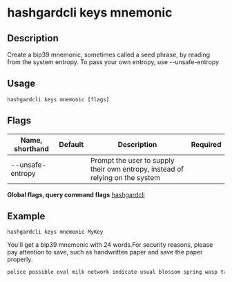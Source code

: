 # hashgardcli keys mnemonic

## Description

Create a bip39 mnemonic, sometimes called a seed phrase, by reading from the system entropy. To pass your own entropy, use --unsafe-entropy

## Usage

```shell
hashgardcli keys mnemonic [flags]
```

## Flags

| Name, shorthand       | Default    | Description       | Required |
| ---------------- | --------- | --------- | -------- |
| --unsafe-entropy |           | Prompt the user to supply their own entropy, instead of relying on the system   |          |

**Global flags, query command flags** [hashgardcli](../README.md)

## Example


```shell
hashgardcli keys mnemonic MyKey
```

You'll get a bip39 mnemonic with 24 words.For security reasons, please pay attention to save, such as handwritten paper and save the paper properly.
```txt
police possible oval milk network indicate usual blossom spring wasp taste canal announce purpose rib mind river pet brown web response sting remain airport
```
